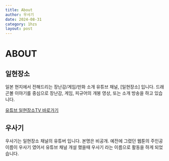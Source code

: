 ```yaml
---
title: About
author: 우사기
date: 2024-08-31
category: 1hzs
layout: post
---
```


# ABOUT

## 일현장소
일본 현지에서 전해드리는 장난감/게임/만화 소개 유튜브 채널, [일현장소] 입니다. 
드래곤볼 이야기를 중심으로 장난감, 게임, 피규어의 개봉 영상, 또는 소개 방송을 하고 있습니다.

[유튜브 일현장소TV 바로가기](https://www.youtube.com/@hdmi)

## 우사기
우사기는 일현장소 채널의 유튜버 입니다. 본명은 비공개. 예전에 그렸던 웹툰의 주인공 이름이 우사기 였어서 유튜브 채널 개설 했을때 우사기 라는 이름으로 활동을 하게 되었습니다. 

